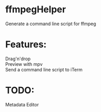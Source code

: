 # ffmpegHelper
Generate a command line script for ffmpeg

# Features:
Drag'n'drop <br>
Preview with mpv <br>
Send a command line script to iTerm <br>

# TODO:
Metadata Editor <br>
